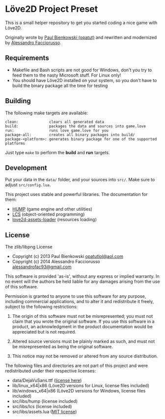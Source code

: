 # Löve2D Project Preset

This is a small helper repository to get you started coding a nice game with Löve2D.

Originally wrote by [Paul Bienkowski (opatut)](https://github.com/opatut) and rewritten and modernized by [Alessandro Facciorusso](https://github.com/alessandrofac93).

## Requirements

* Makefile and Bash scripts are not good for Windows, don't you try to feed them to the nasty Microsoft stuff. For Linux only!
* You should have Löve2D installed on your system, so you don't have to build the binary package all the time for testing

## Building

The following make targets are available:

    clean:              clears all generated data
    build:              packages the data and sources into game.love
    run:                runs love game.love for you
    package-all:        creates all binary packages into build/
    package-<platform>: generates binary package for one of the supported platforms

Just type ```make``` to perform the **build** and **run** targets.

## Development

Put your data in the ```data/``` folder, and your sources into ```src/```. Make sure to adjust ```src/config.lua```.

This project uses stable and powerful libraries. The documentation for 
them:

* [HUMP](http://vrld.github.io/hump/) (game engine and other utilities)
* [LCS](https://github.com/Yonaba/Lua-Class-System) (object-oriented programming)
* [love2d-assets-loader](http://yonaba.github.io/love2d-assets-loader/) (resources loading)


## License

The zlib/libpng License

* Copyright (c) 2013 Paul Bienkowski <opatutlol@aol.com>
* Copyright (c) 2014 Alessandro Facciorusso <alessandrofac93@gmail.com>

This software is provided 'as-is', without any express or implied warranty. In no event will the authors be held liable for any damages arising from the use of this software.

Permission is granted to anyone to use this software for any purpose, including commercial applications, and to alter it and redistribute it freely, subject to the following restrictions:

1. The origin of this software must not be misrepresented; you must not claim that you wrote the original software. If you use this software in a product, an acknowledgment in the product documentation would be appreciated but is not required.

2. Altered source versions must be plainly marked as such, and must not be misrepresented as being the original software.

3. This notice may not be removed or altered from any source distribution.


The following files and directories are not part of this project and were redistributed under their respective licenses:

* data/DejaVuSans.ttf ([license here](http://dejavu-fonts.org/wiki/License))
* lib/linux_x64|x86 (Löve2D versions for Linux, license files included)
* lib/windows_x64|x86 (Löve2D versions for Windows, license files included)
* src/libs/hump (license included)
* src/libs/lcs (license included)
* src/libs/assets.lua ([MIT license](http://www.opensource.org/licenses/mit-license.php))

